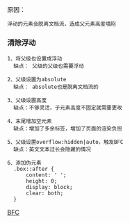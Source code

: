 原因：

    浮动的元素会脱离文档流，造成父元素高度塌陷

### 清除浮动

    1、将父级也设置成浮动
      缺点： 父级的父级也需要浮动

    2、父级设置为absolute
      缺点： absolute也是脱离文档流的

    3、父级设置高度
      缺点：不够灵活，子元素高度不固定就需要更改

    4、末尾增加空元素
      缺点：增加了多余标签，增加了页面的渲染负担

    5、父级设置overflow:hidden|auto，触发BFC
      缺点：英文文本过长会隐藏的情况

    6、添加伪元素
      .box::after {
          content: ' ';
          height: 0;
          display: block;
          clear: both;
      }

[BFC](./9.BFC.md)
